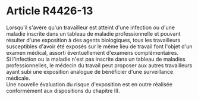 # Article R4426-13

  
Lorsqu'il s'avère qu'un travailleur est atteint d'une infection ou d'une maladie inscrite dans un tableau de maladie professionnelle et pouvant résulter d'une exposition à des agents biologiques, tous les travailleurs susceptibles d'avoir été exposés sur le même lieu de travail font l'objet d'un examen médical, assorti éventuellement d'examens complémentaires.   
Si l'infection ou la maladie n'est pas inscrite dans un tableau de maladies professionnelles, le médecin du travail peut proposer aux autres travailleurs ayant subi une exposition analogue de bénéficier d'une surveillance médicale.   
Une nouvelle évaluation du risque d'exposition est en outre réalisée conformément aux dispositions du chapitre III.